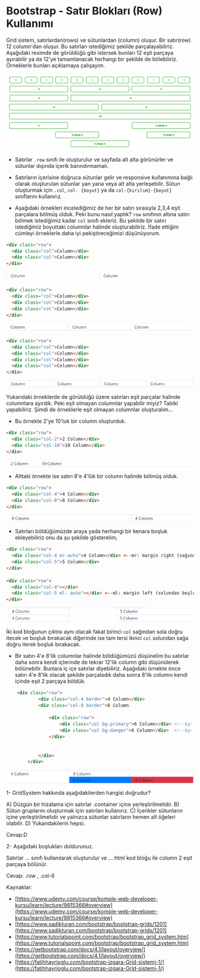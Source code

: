 # Bootstrap - Satır Blokları (Row) Kullanımı
Grid sistem, satırlardan(rows) ve sütunlardan (column) oluşur. Bir satır(row) 12 column'dan oluşur. Bu satırları istediğimiz şekilde parçalayabiliriz. Aşağıdaki resimde de görüldüğü gibi istersek bunları 12 eşit parçaya ayırabilir ya da 12'ye tamamlanacak herhangi bir şekilde de bölebiliriz. Örneklerle bunları açıklamaya çalışayım.
 
 
 ![gridLayout](https://github.com/engntuba/taskforce/blob/bootstrap/bootstrap/bootstrap-satir-bloklari-row-kullanimi/figures/Bootstrap-part-2.png)
 
 
 
- Satırlar `.row` sınıfı ile oluşturulur ve sayfada alt alta görünürler ve sütunlar dışında içerik barındırmamalı.
- Satırların içerisine doğruca sütunlar gelir ve responsive kullanımına bağlı olarak oluşturulan sütunlar yan yana veya alt alta yerleşebilir. Sütun oluşturmak için `.col`, `col- {boyut}` ya da `col-{kırılım}-{boyut}` sınıflarını kullanırız. 
 
 - Aşağıdaki örnekleri incelediğimiz de her bir satırı sırasıyla 2,3,4 eşit parçalara bölmüş olduk. Peki bunu nasıl yaptık?  `row`  sınıfının altına satırı bölmek istediğimiz kadar `col` sınıfı ekleriz. Bu şekilde bir satırı istediğimiz boyuttaki columnlar halinde oluşturabiliriz. İfade ettiğim cümleyi örneklerle daha iyi pekiştireceğimizi düşünüyorum.

``````html
<div class="row">
  <div class="col">Column</div>
  <div class="col">Column</div>
</div>
``````
 ![2Columns](https://github.com/engntuba/taskforce/blob/bootstrap/bootstrap/bootstrap-satir-bloklari-row-kullanimi/figures/6of6.PNG)
 
 

````html
<div class="row">
  <div class="col">Column</div>
  <div class="col">Column</div>
  <div class="col">Column</div>
</div>
```` 
![3Columns](https://github.com/engntuba/taskforce/blob/bootstrap/bootstrap/bootstrap-satir-bloklari-row-kullanimi/figures/3column.PNG)
````html
<div class="row">
  <div class="col">Column</div>
  <div class="col">Column</div>
  <div class="col">Column</div>
  <div class="col">Column</div>
</div>
```` 
![4Columns](https://github.com/engntuba/taskforce/blob/bootstrap/bootstrap/bootstrap-satir-bloklari-row-kullanimi/figures/4column.PNG)

Yukarıdaki örneklerde de görüldüğü üzere satırları eşit parçalar halinde columnlara ayırdık. Peki eşit olmayan columnlar yapabilir miyiz? Tabiki yapabiliriz. Şimdi de örneklerle eşit olmayan columnlar oluşturalım...

- Bu örnekte 2'ye 10'luk bir column oluşturduk.

````html
<div class="row">
  <div class="col-2">2 Column</div>
  <div class="col-10">10 Column</div> 
</div>
````
![2of10Columns](https://github.com/engntuba/taskforce/blob/bootstrap/bootstrap/bootstrap-satir-bloklari-row-kullanimi/figures/img-2.PNG)

- Alttaki örnekte ise satırı 8'e 4'lük bir column halinde bölmüş olduk.
````html
<div class="row">
  <div class="col-4">4 Column</div>
  <div class="col-8">8 Column</div> 
</div>
````
![8of4Columns](https://github.com/engntuba/taskforce/blob/bootstrap/bootstrap/bootstrap-satir-bloklari-row-kullanimi/figures/8of4.PNG)

- Satırları böldüğümüzde araya yada herhangi bir kenara boşluk ekleyebiliriz onu da şu şekilde gösterelim;

````````html
<div class="row">
  <div class="col-4 mr-auto">4 Column</div> <--mr: margin right (sağından boşluk bırak)-->
  <div class="col-5">5 Column</div> 
</div>

<div class="row">
  <div class="col-4"></div>
  <div class="col-5 ml- auto"></div> <--ml: margin left (solundan boşluk bırak)-->
</div>

````````

![emptyRow](https://github.com/engntuba/taskforce/blob/bootstrap/bootstrap/bootstrap-satir-bloklari-row-kullanimi/figures/img-7.PNG)

İki kod bloğunun çıktısı aynı olacak fakat birinci `col` sağından sola doğru itecek ve boşluk bırakacak diğerinde ise tam tersi ikinci `col` solundan sağa doğru iterek boşluk bırakacak.


- Bir satırı 4'e 8'lik columnlar halinde böldüğümüzü düşünelim bu satırlar daha sonra kendi içlerinde de tekrar 12'lik column gibi düşünülerek bölünebilir. Bunlara iç içe satırlar diyebiliriz. Aşağıdaki örnekte önce satırı 4'e 8'lik olacak şekilde parçaladık daha sonra 8'lik columnı kendi içinde eşit 2 parçaya böldük.

``````html
    <div class="row">
			<div class="col-4 border">4 Column</div>
			<div class="col-8 border">8 Column
				
				<div class="row">
					<div class="col bg-primary">6 Column</div> <!--bg: background, primary:color-->
					<div class="col bg-danger">6 Column</div>  <!--bg: background, primary:color-->
				</div>
			
			
			</div>
		</div>
  ``````

![içiçesatırlar](https://github.com/engntuba/taskforce/blob/bootstrap/bootstrap/bootstrap-satir-bloklari-row-kullanimi/figures/img8.PNG)


1- GridSystem hakkında aşağıdakilerden hangisi doğrudur?

A) Düzgün bir hizalama için satırlar .container içine yerleştirilmelidir.
B) Sütun gruplarını oluşturmak için satırları kullanırız.
C) İçerikler sütunların içine yerleştirilmelidir ve yalnızca sütunlar satırların hemen alt öğeleri olabilir.
D) Yukarıdakilerin hepsi.

Cevap:D

2- Aşağıdaki boşlukları doldurunuz.

Satırlar ... sınıfı kullanılarak oluşturulur ve ... html kod bloğu ile column 2 eşit parçaya bölünür.

Cevap: .row , .col-6

Kaynaklar:
- [https://www.udemy.com/course/komple-web-developer-kursu/learn/lecture/9815366#overview](https://www.udemy.com/course/komple-web-developer-kursu/learn/lecture/9815366#overview)
- [https://www.sadikturan.com/bootstrap/bootstrap-grids/1201](https://www.sadikturan.com/bootstrap/bootstrap-grids/1201)
- [https://www.tutorialspoint.com/bootstrap/bootstrap_grid_system.htm](https://www.tutorialspoint.com/bootstrap/bootstrap_grid_system.htm)
- [https://getbootstrap.com/docs/4.1/layout/overview/](https://getbootstrap.com/docs/4.1/layout/overview/)
- [https://fatihhayrioglu.com/bootstrap-izgara-Grid-sistemi-1/](https://fatihhayrioglu.com/bootstrap-izgara-Grid-sistemi-1/)





 
 
 
 

